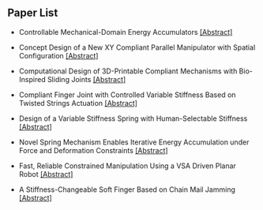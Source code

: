 ## Paper List

- Controllable Mechanical-Domain Energy Accumulators
[[Abstract]](https://events.infovaya.com/presentation?id=93140)

- Concept Design of a New XY Compliant Parallel Manipulator with Spatial Configuration
[[Abstract]](https://events.infovaya.com/presentation?id=93143)

- Computational Design of 3D-Printable Compliant Mechanisms with Bio-Inspired Sliding Joints
[[Abstract]](https://events.infovaya.com/presentation?id=93146)

- Compliant Finger Joint with Controlled Variable Stiffness Based on Twisted Strings Actuation
[[Abstract]](https://events.infovaya.com/presentation?id=93149)

- Design of a Variable Stiffness Spring with Human-Selectable Stiffness
[[Abstract]](https://events.infovaya.com/presentation?id=93152)

- Novel Spring Mechanism Enables Iterative Energy Accumulation under Force and Deformation Constraints
[[Abstract]](https://events.infovaya.com/presentation?id=93155)

- Fast, Reliable Constrained Manipulation Using a VSA Driven Planar Robot
[[Abstract]](https://events.infovaya.com/presentation?id=93158)

- A Stiffness-Changeable Soft Finger Based on Chain Mail Jamming
[[Abstract]](https://events.infovaya.com/presentation?id=93161)

